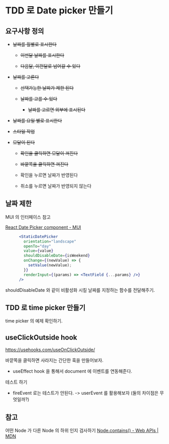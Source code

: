 # TDD 로 Date picker 만들기

## 요구사항 정의

- ~~날짜를 월별로 표시한다~~
  
  - ~~이번달 날짜를 표시한다~~
  
  - ~~다음달, 이전달로 넘어갈 수 있다~~

- ~~날짜를 고른다~~
  
  - ~~선택가능한 날짜가 제한 된다~~
  
  - ~~날짜를 고를 수 있다~~
    
    - ~~날짜를 고르면 외부에 표시된다~~

- ~~날짜를 요일 별로 표시한다~~

- ~~스타일 작업~~

- ~~모달이 된다~~
  
  - ~~확인을 클릭하면 모달이 꺼진다~~
  
  - ~~바깥쪽을 클릭하면 꺼진다~~
  
  - 확인을 누르면 날짜가 반영된다
  
  - 취소를 누르면 날짜가 반영되지 않는다

## 날짜 제한

MUI 의 인터페이스 참고

[React Date Picker component - MUI](https://mui.com/components/date-picker/)

```jsx
      <StaticDatePicker
        orientation="landscape"
        openTo="day"
        value={value}
        shouldDisableDate={isWeekend}
        onChange={(newValue) => {
          setValue(newValue);
        }}
        renderInput={(params) => <TextField {...params} />}
      />
```

shouldDisableDate 와 같이 비활성화 시킬 날짜를 지정하는 함수를 전달해주기.

## TDD 로 time picker 만들기

time picker 의 예제 확인하기.

## useClickOutside hook

https://usehooks.com/useOnClickOutside/

바깥쪽을 클릭하면 사라지는 간단한 훅을 만들어보자.

- useEffect hook 을 통해서 document 에 이벤트를 연동해준다. 



테스트 하기

- fireEvent 로는 테스트가 안된다. -> userEvent 를 활용해보자 (둘의 차이점은 무엇일까?)





## 참고

어떤 Node 가 다른 Node 의 하위 인지 검사하기 [Node.contains() - Web APIs | MDN](https://developer.mozilla.org/en-US/docs/Web/API/Node/contains)
